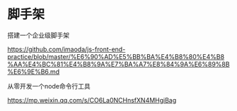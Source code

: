 # 脚手架





搭建一个企业级脚手架

https://github.com/imaoda/js-front-end-practice/blob/master/%E6%90%AD%E5%BB%BA%E4%B8%80%E4%B8%AA%E4%BC%81%E4%B8%9A%E7%BA%A7%E8%84%9A%E6%89%8B%E6%9E%B6.md



从零开发一个node命令行工具

https://mp.weixin.qq.com/s/CO6La0NCHnsfXN4MHgiBag